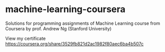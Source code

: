 # machine-learning-coursera
Solutions for programming assignments of Machine Learning course from Coursera by prof. Andrew Ng (Stanford University)

View my certificate 
https://coursera.org/share/3529fb821d2ac1982f80aec6ba4b507c

